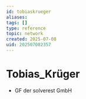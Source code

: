 ```yaml
---
id: tobiaskrueger
aliases: 
tags: []
type: reference
topic: network
created: 2025-07-08
uid: 202507082357
---
```


# Tobias_Krüger

- GF der solverest GmbH
